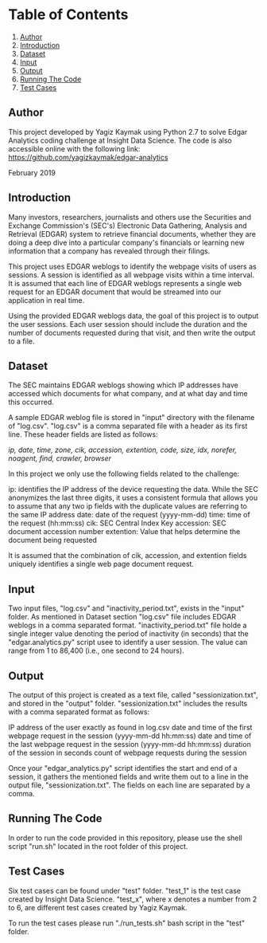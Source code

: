 # Table of Contents
1. [Author](README.md#author)
1. [Introduction](README.md#introduction)
1. [Dataset](README.md#dataset)
1. [Input](README.md#input)
1. [Output](README.md#output)
1. [Running The Code](README.md#running-the-code)
1. [Test Cases](README.md#test-cases)


## Author
This project developed by Yagiz Kaymak using Python 2.7 to solve Edgar Analytics coding challenge at Insight Data Science.
The code is also accessible online with the following link:
https://github.com/yagizkaymak/edgar-analytics

February 2019

## Introduction
Many investors, researchers, journalists and others use the Securities and Exchange Commission's (SEC's) Electronic Data Gathering, Analysis and Retrieval (EDGAR) system to retrieve financial documents, whether they are doing a deep dive into a particular company's financials or learning new information that a company has revealed through their filings.

This project uses EDGAR weblogs to identify the webpage visits of users as sessions. A session is identified as all webpage visits within a time interval.
It is assumed that each line of EDGAR weblogs represents a single web request for an EDGAR document that would be streamed into our application in real time.

Using the provided EDGAR weblogs data, the goal of this project is to output the user sessions. Each user session should include the duration and the number of documents requested during that visit, and then write the output to a file.

## Dataset
The SEC maintains EDGAR weblogs showing which IP addresses have accessed which documents for what company, and at what day and time this occurred.

A sample EDGAR weblog file is stored in "input" directory with the filename of "log.csv".
"log.csv" is a comma separated file with a header as its first line. These header fields are listed as follows:

*ip, date, time, zone, cik, accession, extention, code, size, idx, norefer, noagent, find, crawler, browser*

In this project we only use the following fields related to the challenge:

ip: identifies the IP address of the device requesting the data. While the SEC anonymizes the last three digits, it uses a consistent formula that allows you to assume that any two ip fields with the duplicate values are referring to the same IP address
date: date of the request (yyyy-mm-dd)
time: time of the request (hh:mm:ss)
cik: SEC Central Index Key
accession: SEC document accession number
extention: Value that helps determine the document being requested

It is assumed that the combination of cik, accession, and extention fields
uniquely identifies a single web page document request.


## Input
Two input files, "log.csv" and "inactivity_period.txt", exists in the "input" folder. As mentioned in Dataset section "log.csv" file
includes EDGAR weblogs in a comma separated format.
"inactivity_period.txt" file holde a single integer value denoting the period of inactivity (in seconds) that the
"edgar.analytics.py" script usee to identify a user session. The value can range from 1 to 86,400 (i.e., one second to 24 hours).

## Output
The output of this project is created as a text file, called "sessionization.txt", and stored in the "output" folder.
"sessionization.txt" includes the results with a comma separated format as follows:

IP address of the user exactly as found in log.csv
date and time of the first webpage request in the session (yyyy-mm-dd hh:mm:ss)
date and time of the last webpage request in the session (yyyy-mm-dd hh:mm:ss)
duration of the session in seconds
count of webpage requests during the session

Once your "edgar_analytics.py" script identifies the start and end of a session, it gathers the mentioned fields and write them out to a line in the output file, "sessionization.txt". The fields on each line are separated by a comma.


## Running The Code
In order to run the code provided in this repository, please use the shell script "run.sh" located in the root folder of this project.


## Test Cases
Six test cases can be found under "test" folder. "test_1" is the test case created by Insight Data Science. "test_x", where x denotes a number from 2 to 6, are different test cases created by Yagiz Kaymak.

To run the test cases please run "./run_tests.sh" bash script in the "test" folder.
